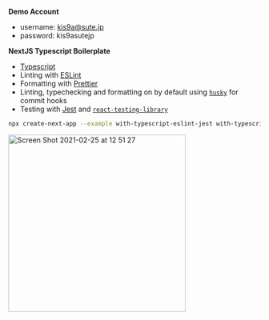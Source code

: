 **Demo Account**

- username: kis9a@sute.jp
- password: kis9asutejp

**NextJS Typescript Boilerplate**

- [Typescript](https://www.typescriptlang.org/)
- Linting with [ESLint](https://eslint.org/)
- Formatting with [Prettier](https://prettier.io/)
- Linting, typechecking and formatting on by default using [`husky`](https://github.com/typicode/husky) for commit hooks
- Testing with [Jest](https://jestjs.io/) and [`react-testing-library`](https://testing-library.com/docs/react-testing-library/intro)

```bash
npx create-next-app --example with-typescript-eslint-jest with-typescript-eslint-jest-app
```

<img width="354" alt="Screen Shot 2021-02-25 at 12 51 27" src="https://user-images.githubusercontent.com/65019715/109100480-5cabd000-7768-11eb-9ded-ed412f5bdfa3.png">

